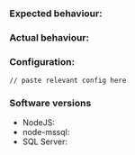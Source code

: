 ### Expected behaviour:

<!-- What did you expect to happen? -->

### Actual behaviour:

<!-- What actually happened? Please include *relevant* SQL and schema where possible -->

### Configuration:

```
// paste relevant config here
```

### Software versions

  * NodeJS: 
  * node-mssql:
  * SQL Server:
